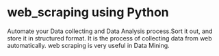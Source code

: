 # web_scraping using Python
Automate your Data collecting and Data Analysis process.Sort it out, and store it in structured format.
It is the process of collecting data from web automatically.
web scraping is very useful in Data Mining.


